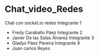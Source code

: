 # Chat_video_Redes
Chat con socket.io redes
Integrante 1
- Fredy Caraballo Páez
Integrante 2
- Javier De las Salas Álvarez
Integrante 3
- Gladys Páez Pereira
Integrante 4
- Juan carlos Reyes

